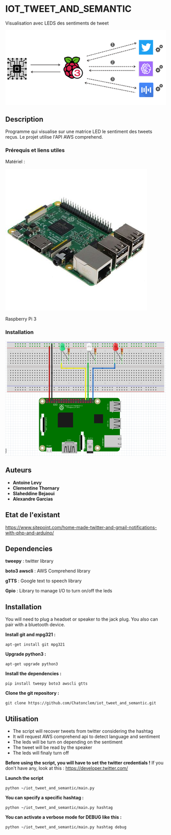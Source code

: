 # IOT_TWEET_AND_SEMANTIC
Visualisation avec LEDS des sentiments de tweet

![Architecture](https://github.com/Chatonclem/iot_tweet_and_semantic/blob/master/assets/schema.PNG)

## Description
Programme qui visualise sur une matrice LED le sentiment des tweets reçus. Le projet utilise l'API AWS comprehend.

### Prérequis et liens utiles

Matériel :


![Rapberry Pi 3](https://github.com/Chatonclem/iot_tweet_and_semantic/blob/master/assets/rpi3.jpg)


Raspberry Pi 3

### Installation

![Rapberry Pi 3 Setup](https://github.com/Chatonclem/iot_tweet_and_semantic/blob/master/assets/archi.PNG)

## Auteurs

* **Antoine Levy**
* **Clementine Thornary**
* **Slaheddine Bejaoui**
* **Alexandre Garcias**

## Etat de l'existant

https://www.sitepoint.com/home-made-twitter-and-gmail-notifications-with-php-and-arduino/

## Dependencies

**tweepy** : twitter library  

**boto3 awscli** : AWS Comprehend library

**gTTS** : Google text to speech library

**Gpio** : Library to manage I/O to turn on/off the leds

## Installation 

You will need to plug a headset or speaker to the jack plug. You also can pair with a bluetooth device.

**Install git and mpg321 :**

	apt-get install git mpg321

**Upgrade python3 :**

	apt-get upgrade python3

**Install the dependencies :**

	pip install tweepy boto3 awscli gtts

**Clone the git repository :**

	git clone https://github.com/Chatonclem/iot_tweet_and_semantic.git

## Utilisation

* The script will recover tweets from twitter considering the hashtag
* It will request AWS comprehend api to detect language and sentiment
* The leds will be turn on depending on the sentiment
* The tweet will be read by the speaker
* The leds will finaly turn off

**Before using the script, you will have to set the twitter credentials !** If you don't have any, look at this : https://developer.twitter.com/

**Launch the script**

	python ~/iot_tweet_and_semantic/main.py

**You can specify a specific hashtag :**

	python ~/iot_tweet_and_semantic/main.py hashtag

**You can activate a verbose mode for DEBUG like this :**

	python ~/iot_tweet_and_semantic/main.py hashtag debug

